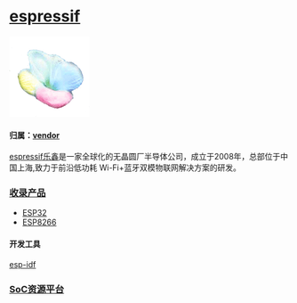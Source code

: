 ﻿# [espressif](https://github.com/sochub/espressif)
[![sites](SoC/qitas.png)](http://www.qitas.cn) 
#### 归属：[vendor](https://github.com/sochub/vendor) 

[espressif乐鑫](https://www.espressif.com/zh-hans)是一家全球化的无晶圆厂半导体公司，成立于2008年，总部位于中国上海,致力于前沿低功耗 Wi-Fi+蓝牙双模物联网解决方案的研发。


###  [收录产品](https://github.com/sochub/espressif)  

* [ESP32](https://github.com/sochub/ESP32) 
* [ESP8266](https://github.com/sochub/ESP8266) 

#### 开发工具

[esp-idf](https://github.com/espressif/esp-idf) 


###  [SoC资源平台](http://www.qitas.cn)   
